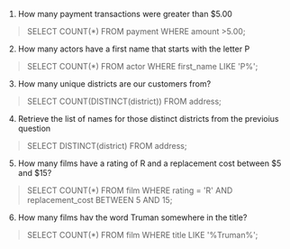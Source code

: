 1. How many payment transactions were greater than $5.00

> SELECT COUNT(*) FROM payment
> WHERE amount >5.00;

2. How many actors have a first name that starts with the letter P

> SELECT COUNT(*) FROM actor
WHERE first_name LIKE 'P%';

3. How many unique districts are our customers from?

> SELECT COUNT(DISTINCT(district)) FROM address;

4. Retrieve the list of names for those distinct districts from the previoius question

> SELECT DISTINCT(district) FROM address;

5. How many films have a rating of R and a replacement cost between $5 and $15?

> SELECT COUNT(*) FROM film
WHERE rating = 'R' AND replacement_cost BETWEEN 5 AND 15;

6. How many films hav the word Truman somewhere in the title?

> SELECT COUNT(*) FROM film
WHERE title LIKE '%Truman%';
